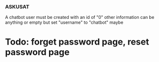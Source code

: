 ### ASKUSAT

A chatbot user must be created with an id of "0" other information can be anything or empty
but set "username" to "chatbot" maybe


# Todo: forget password page, reset password page
